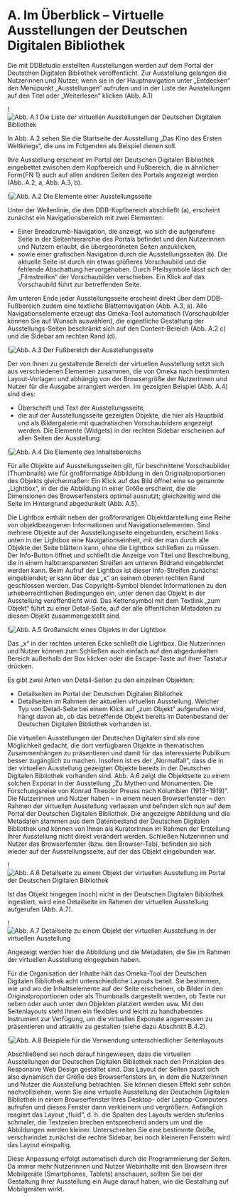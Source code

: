 # A. Im Überblick – Virtuelle Ausstellungen der Deutschen Digitalen Bibliothek
Die mit DDBstudio erstellten Ausstellungen werden auf dem Portal der Deutschen Digitalen Bibliothek veröffentlicht. Zur Ausstellung gelangen die Nutzerinnen und Nutzer, wenn sie in der Hauptnavigation unter „Entdecken“ den Menüpunkt „Ausstellungen“ aufrufen und in der Liste der Ausstellungen auf den Titel oder „Weiterlesen“ klicken (Abb. A.1)

!![Abb. A.1 Die Liste der virtuellen Ausstellungen der Deutschen Digitalen Bibliothek][A-1]

In Abb. A.2 sehen Sie die Startseite der Ausstellung „Das Kino des Ersten Weltkriegs“, die uns im Folgenden als Beispiel dienen soll.

Ihre Ausstellung erscheint im Portal der Deutschen Digitalen Bibliothek eingebettet zwischen dem Kopfbereich und Fußbereich, die in ähnlicher Form{FN 1} auch auf allen anderen Seiten des Portals angezeigt werden (Abb. A.2, <span class="red-circle">a</span>, Abb. A.3, <span class="red-circle">b</span>).

!![Abb. A.2 Die Elemente einer Ausstellungsseite][A-2]

Unter der Wellenlinie, die den DDB-Kopfbereich abschließt (<span class="red-circle">a</span>), erscheint zunächst ein Navigationsbereich mit zwei Elementen: 
* Einer Breadcrumb-Navigation, die anzeigt, wo sich die aufgerufene Seite in der Seitenhierarchie des Portals befindet und den Nutzerinnen und Nutzern erlaubt, die übergeordneten Seiten anzuklicken,
* sowie einer grafischen Navigation durch die Ausstellungsseiten (<span class="red-circle">b</span>). Die aktuelle Seite ist durch ein etwas größeres Vorschaubild und die fehlende Abschattung hervorgehoben. Durch Pfeilsymbole lässt sich der „Filmstreifen“ der Vorschaubilder verschieben. Ein Klick auf das Vorschaubild führt zur betreffenden Seite. 

Am unteren Ende jeder Ausstellungsseite erscheint direkt über dem DDB-Fußbereich zudem eine textliche Blätternavigation (Abb. A.3, <span class="red-circle">a</span>). Alle Navigationselemente erzeugt das Omeka-Tool automatisch (Vorschaubilder können Sie auf Wunsch auswählen), die eigentliche Gestaltung der Ausstellungs-Seiten beschränkt sich auf den Content-Bereich (Abb. A.2 <span class="red-circle">c</span>) und die Sidebar am rechten Rand (<span class="red-circle">d</span>).

!![Abb. A.3 Der Fußbereich der Ausstellungsseite][A-3]

Der von Ihnen zu gestaltende Bereich der virtuellen Ausstellung setzt sich aus verschiedenen Elementen zusammen, die von Omeka nach bestimmten Layout-Vorlagen und abhängig von der Browsergröße der Nutzerinnen und Nutzer für die Ausgabe arrangiert werden. Im gezeigten Beispiel (Abb. A.4) sind dies: 
* Überschrift und Text der Ausstellungsseite, 
* die auf der Ausstellungsseite gezeigten Objekte, die hier als Hauptbild und als Bildergalerie mit quadratischen Vorschaubildern angezeigt werden. 
Die Elemente (Widgets) in der rechten Sidebar erscheinen auf allen Seiten der Ausstellung.

!![Abb. A.4 Die Elemente des Inhaltsbereichs][A-4]

Für alle Objekte auf Ausstellungsseiten gilt, für beschnittene Vorschaubilder (Thumbnails) wie für großformatige Abbildung in den Originalproportionen des Objekts gleichermaßen: Ein Klick auf das Bild öffnet eine so genannte „Lightbox“, in der die Abbildung in einer Größe erscheint, die die Dimensionen des Browserfensters optimal ausnutzt; gleichzeitig wird die Seite im Hintergrund abgedunkelt (Abb. A.5).

Die Lightbox enthält neben der großformatigen Objektdarstellung eine Reihe von objektbezogenen Informationen und Navigationselementen. Sind mehrere Objekte auf der Ausstellungsseite eingebunden, erscheint links unten in der Lightbox eine Navigationseinheit, mit der man durch alle Objekte der Seite blättern kann, ohne die Lightbox schließen zu müssen. Der Info-Button öffnet und schließt die Anzeige von Titel und Beschreibung, die in einem halbtransparenten Streifen am unteren Bildrand eingeblendet werden kann. Beim Aufruf der Lightbox ist dieser Info-Streifen zunächst eingeblendet; er kann über das „x“ an seinem oberen rechten Rand geschlossen werden. Das Copyright-Symbol blendet Informationen zu den urheberrechtlichen Bedingungen ein, unter denen das Objekt in der Ausstellung veröffentlicht wird. Das Kettensymbol mit dem Textlink „zum Objekt“ führt zu einer Detail-Seite, auf der alle öffentlichen Metadaten zu diesem Objekt zusammengestellt sind.

!![Abb. A.5 Großansicht eines Objekts in der Lightbox][A-5]

Das „x“ in der rechten unteren Ecke schließt die Lightbox. Die Nutzerinnen und Nutzer können zum Schließen auch einfach auf den abgedunkelten Bereich außerhalb der Box klicken oder die Escape-Taste auf ihrer Tastatur drücken.

Es gibt zwei Arten von Detail-Seiten zu den einzelnen Objekten:
* Detailseiten im Portal der Deutschen Digitalen Bibliothek
* Detailseiten im Rahmen der aktuellen virtuellen Ausstellung.
Welcher Typ von Detail-Seite bei einem Klick auf „zum Objekt“ aufgerufen wird, hängt davon ab, ob das betreffende Objekt bereits im Datenbestand der Deutschen Digitalen Bibliothek vorhanden ist.

Die virtuellen Ausstellungen der Deutschen Digitalen sind als eine Möglichkeit gedacht, die dort verfügbaren Objekte in thematischen Zusammenhängen zu präsentieren und damit für das interessierte Publikum besser zugänglich zu machen. Insofern ist es der „Normalfall“, dass die in der virtuellen Ausstellung gezeigten Objekte bereits in der Deutschen Digitalen Bibliothek vorhanden sind. Abb. A.6 zeigt die Objektseite zu einem solchen Exponat in der Ausstellung „Zu Mythen und Monumenten. Die Forschungsreise von Konrad Theodor Preuss nach Kolumbien (1913−1919)“. Die Nutzerinnen und Nutzer haben – in einem neuen Browserfenster – den Rahmen der virtuellen Ausstellung verlassen und befinden sich nun auf dem Portal der Deutschen Digitalen Bibliothek. Die angezeigte Abbildung und die Metadaten stammen aus dem Datenbestand der Deutschen Digitalen Bibliothek und können von Ihnen als KuratorInnen im Rahmen der Erstellung Ihrer Ausstellung nicht direkt verändert werden. Schließen Nutzerinnen und Nutzer das Browserfenster (bzw. den Browser-Tab), befinden sie sich wieder auf der Ausstellungsseite, auf der das Objekt eingebunden war.

!![Abb. A.6 Detailseite zu einem Objekt der virtuellen Ausstellung im Portal der Deutschen Digitalen Bibliothek][A-6]

Ist das Objekt hingegen (noch) nicht in der Deutschen Digitalen Bibliothek ingestiert, wird eine Detailseite im Rahmen der virtuellen Ausstellung aufgerufen (Abb. A.7).

!![Abb. A.7 Detailseite zu einem Objekt der virtuellen Ausstellung in der virtuellen Ausstellung][A-7]

Angezeigt werden hier die Abbildung und die Metadaten, die Sie im Rahmen der virtuellen Ausstellung eingegeben haben.

Für die Organisation der Inhalte hält das Omeka-Tool der Deutschen Digitalen Bibliothek acht unterschiedliche Layouts bereit. Sie bestimmen, wie und wo die Inhaltselemente auf der Seite erscheinen, ob Bilder in den Originalproportionen oder als Thumbnails dargestellt werden, ob Texte nur neben oder auch unter den Objekten platziert werden usw. Mit den Seitenlayouts steht Ihnen ein flexibles und leicht zu handhabendes Instrument zur Verfügung, um die virtuellen Exponate angemessen zu präsentieren und attraktiv zu gestalten (siehe dazu Abschnitt B.4.2).

!![Abb. A.8 Beispiele für die Verwendung unterschiedlicher Seitenlayouts][A-8]

Abschließend sei noch darauf hingewiesen, dass die virtuellen Ausstellungen der Deutschen Digitalen Bibliothek nach den Prinzipien des Responsive Web Design gestaltet sind. Das Layout der Seiten passt sich also dynamisch der Größe des Browserfensters an, in dem die Nutzerinnen und Nutzer die Ausstellung betrachten. Sie können diesen Effekt sehr schön nachvollziehen, wenn Sie eine virtuelle Ausstellung der Deutschen Digitalen Bibliothek in einem Browserfenster Ihres Desktop- oder Laptop-Computers aufrufen und dieses Fenster dann verkleinern und vergrößern.
Anfänglich reagiert das Layout „fluid“, d. h. die Spalten des Layouts werden stufenlos schmaler, die Textzeilen brechen entsprechend anders um und die Abbildungen werden kleiner. Unterschreiten Sie eine bestimmte Größe, verschwindet zunächst die rechte Sidebar, bei noch kleineren Fenstern wird das Layout einspaltig.

Diese Anpassung erfolgt automatisch durch die Programmierung der Seiten. Da immer mehr Nutzerinnen und Nutzer Webinhalte mit den Browsern ihrer Mobilgeräte (Smartphones, Tablets) anschauen, sollten Sie bei der Gestaltung Ihrer Ausstellung ein Auge darauf haben, wie die Gestaltung auf Mobilgeräten wirkt.


[A-1]: img/A-1.jpg "Abb. A.1 Die Liste der virtuellen Ausstellungen der Deutschen Digitalen Bibliothek"
[A-2]: img/A-2.jpg "Abb A.2 Die Elemente einer Ausstellungsseite"
[A-3]: img/A-3.jpg "Abb. A.3 Der Fußbereich der Ausstellungsseite"
[A-4]: img/A-4.jpg "Abb. A.3. Die Elemente einer Ausstellungsseite"
[A-5]: img/A-5.jpg "Abb. A.5 Großansicht eines Objekts in der Lightbox"
[A-6]: img/A-6.jpg "Abb. A.6 Detailseite zu einem Objekt der virtuellen Ausstellung im Portal der Deutschen Digitalen Bibliothek"
[A-7]: img/A-7.jpg "Abb. A.7 Detailseite zu einem Objekt der virtuellen Ausstellung in der virtuellen Ausstellung"
[A-8]: img/A-8.jpg "Abb. A.8 Beispiele für die Verwendung unterschiedlicher Seitenlayouts"
